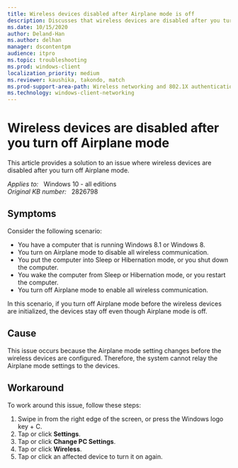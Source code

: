 ```yaml
---
title: Wireless devices disabled after Airplane mode is off
description: Discusses that wireless devices are disabled after you turn off Airplane Mode in Windows 8.1 or Windows 8. Provides a workaround.
ms.date: 10/15/2020
author: Deland-Han
ms.author: delhan
manager: dscontentpm
audience: itpro
ms.topic: troubleshooting
ms.prod: windows-client
localization_priority: medium
ms.reviewer: kaushika, takondo, match
ms.prod-support-area-path: Wireless networking and 802.1X authentication
ms.technology: windows-client-networking
---
```

# Wireless devices are disabled after you turn off Airplane mode

This article provides a solution to an issue where wireless devices are disabled after you turn off Airplane mode.

_Applies to:_ &nbsp; Windows 10 - all editions  
_Original KB number:_ &nbsp; 2826798

## Symptoms

Consider the following scenario:

- You have a computer that is running Windows 8.1 or Windows 8.
- You turn on Airplane mode to disable all wireless communication.
- You put the computer into Sleep or Hibernation mode, or you shut down the computer.
- You wake the computer from Sleep or Hibernation mode, or you restart the computer.
- You turn off Airplane mode to enable all wireless communication.

In this scenario, if you turn off Airplane mode before the wireless devices are initialized, the devices stay off even though Airplane mode is off.

## Cause

This issue occurs because the Airplane mode setting changes before the wireless devices are configured. Therefore, the system cannot relay the Airplane mode settings to the devices.

## Workaround

To work around this issue, follow these steps:

1. Swipe in from the right edge of the screen, or press the Windows logo key + C.
2. Tap or click **Settings**.
3. Tap or click **Change PC Settings**.
4. Tap or click **Wireless**.
5. Tap or click an affected device to turn it on again.
